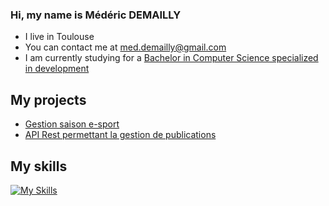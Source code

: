 ### Hi, my name is Médéric DEMAILLY
* I live in Toulouse
* You can contact me at [med.demailly@gmail.com](mailto:med.demailly@gmail.com)
* I am currently studying for a [Bachelor in Computer Science specialized in development](https://www.univ-tlse3.fr/but-specialite-informatique)

## My projects
* [Gestion saison e-sport](https://gitlab.info.iut-tlse3.fr/dmm3793a/saes3)
* [API Rest permettant la gestion de publications](https://github.com/MedericDemailly/projetREST)

## My skills
[![My Skills](https://skillicons.dev/icons?i=java,mysql,html,css,php,c,py,gitlab&theme=dark)](https://skillicons.dev)
